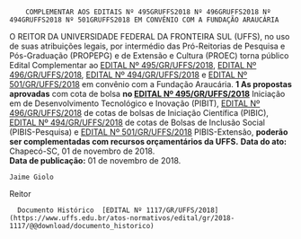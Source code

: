         COMPLEMENTAR AOS EDITAIS Nº 495GRUFFS2018 Nº 496GRUFFS2018 Nº 494GRUFFS2018 Nº 501GRUFFS2018 EM CONVÊNIO COM A FUNDAÇÃO ARAUCÁRIA  

 O REITOR DA UNIVERSIDADE FEDERAL DA FRONTEIRA SUL (UFFS), no uso de suas atribuições legais, por intermédio das Pró-Reitorias de Pesquisa e Pós-Graduação (PROPEPG) e de Extensão e Cultura (PROEC) torna público Edital Complementar ao [EDITAL Nº 495/GR/UFFS/2018](https://www.uffs.edu.br/atos-normativos/edital/gr/2018-0495), [EDITAL Nº 496/GR/UFFS/2018](https://www.uffs.edu.br/atos-normativos/edital/gr/2018-0496), [EDITAL Nº 494/GR/UFFS/2018](https://www.uffs.edu.br/atos-normativos/edital/gr/2018-0494) e [EDITAL Nº 501/GR/UFFS/2018](https://www.uffs.edu.br/atos-normativos/edital/gr/2018-0501)  em convênio com a Fundação Araucária.  **1 As propostas aprovadas** com cota de bolsa **no [EDITAL Nº 495/GR/UFFS/2018](https://www.uffs.edu.br/atos-normativos/edital/gr/2018-0495)** Iniciação em de Desenvolvimento Tecnológico e Inovação (PIBIT), [EDITAL Nº 496/GR/UFFS/2018](https://www.uffs.edu.br/atos-normativos/edital/gr/2018-0496)  de cotas de bolsas de Iniciação Científica (PIBIC), [EDITAL Nº 494/GR/UFFS/2018](https://www.uffs.edu.br/atos-normativos/edital/gr/2018-0494)  de cotas de Bolsas de Inclusão Social (PIBIS-Pesquisa) e [EDITAL Nº 501/GR/UFFS/2018](https://www.uffs.edu.br/atos-normativos/edital/gr/2018-0501)  PIBIS-Extensão, **poderão ser complementadas com recursos orçamentários da UFFS.**       **Data do ato:** Chapecó-SC, 01 de novembro de 2018.   
 **Data de publicação:**  01 de novembro de 2018. 

    Jaime Giolo   
 Reitor 

      Documento Histórico  [EDITAL Nº 1117/GR/UFFS/2018](https://www.uffs.edu.br/atos-normativos/edital/gr/2018-1117/@@download/documento_historico)     
      